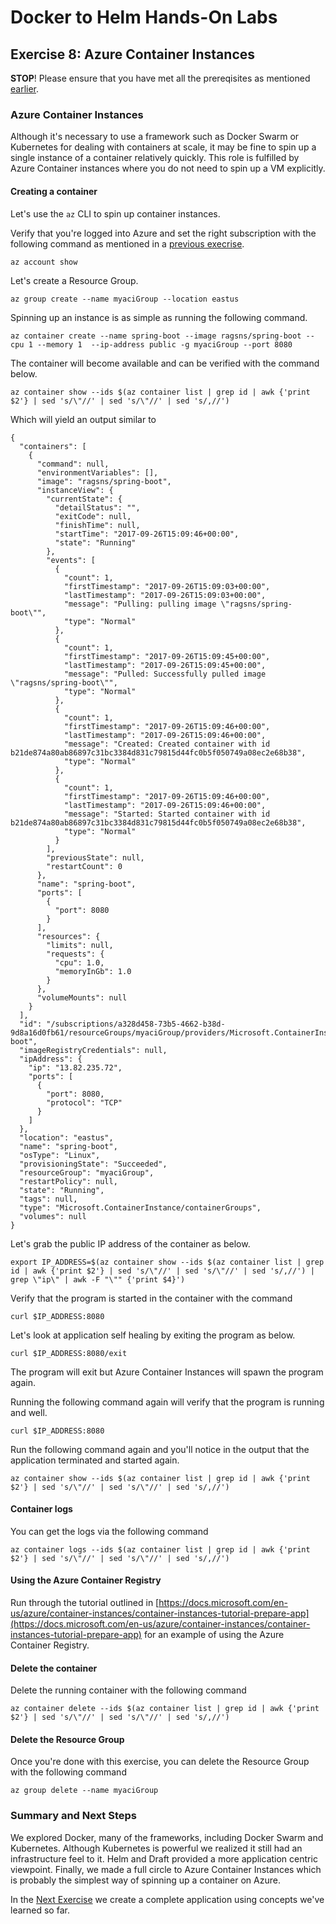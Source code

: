 # Docker to Helm Hands-On Labs

## Exercise 8: Azure Container Instances

**STOP**! Please ensure that you have met all the prereqisites as mentioned [earlier](../../README.md).

### Azure Container Instances

Although it's necessary to use a framework such as Docker Swarm or Kubernetes for dealing with containers at scale, it may be fine to spin up a single instance of a container relatively quickly. This role is fulfilled by Azure Container instances where you do not need to spin up a VM explicitly.

#### Creating a container

Let's use the `az` CLI to spin up container instances.

Verify that you're logged into Azure and set the right subscription with the following command as mentioned in a [previous execrise](../ex1/README.md).

```
az account show
```

Let's create a Resource Group.

```
az group create --name myaciGroup --location eastus
```

Spinning up an instance is as simple as running the following command.

```
az container create --name spring-boot --image ragsns/spring-boot --cpu 1 --memory 1  --ip-address public -g myaciGroup --port 8080
```

The container will become available and can be verified with the command below.

```
az container show --ids $(az container list | grep id | awk {'print $2'} | sed 's/\"//' | sed 's/\"//' | sed 's/,//')
```

Which will yield an output similar to

```
{
  "containers": [
    {
      "command": null,
      "environmentVariables": [],
      "image": "ragsns/spring-boot",
      "instanceView": {
        "currentState": {
          "detailStatus": "",
          "exitCode": null,
          "finishTime": null,
          "startTime": "2017-09-26T15:09:46+00:00",
          "state": "Running"
        },
        "events": [
          {
            "count": 1,
            "firstTimestamp": "2017-09-26T15:09:03+00:00",
            "lastTimestamp": "2017-09-26T15:09:03+00:00",
            "message": "Pulling: pulling image \"ragsns/spring-boot\"",
            "type": "Normal"
          },
          {
            "count": 1,
            "firstTimestamp": "2017-09-26T15:09:45+00:00",
            "lastTimestamp": "2017-09-26T15:09:45+00:00",
            "message": "Pulled: Successfully pulled image \"ragsns/spring-boot\"",
            "type": "Normal"
          },
          {
            "count": 1,
            "firstTimestamp": "2017-09-26T15:09:46+00:00",
            "lastTimestamp": "2017-09-26T15:09:46+00:00",
            "message": "Created: Created container with id b21de874a80ab86897c31bc3384d831c79815d44fc0b5f050749a08ec2e68b38",
            "type": "Normal"
          },
          {
            "count": 1,
            "firstTimestamp": "2017-09-26T15:09:46+00:00",
            "lastTimestamp": "2017-09-26T15:09:46+00:00",
            "message": "Started: Started container with id b21de874a80ab86897c31bc3384d831c79815d44fc0b5f050749a08ec2e68b38",
            "type": "Normal"
          }
        ],
        "previousState": null,
        "restartCount": 0
      },
      "name": "spring-boot",
      "ports": [
        {
          "port": 8080
        }
      ],
      "resources": {
        "limits": null,
        "requests": {
          "cpu": 1.0,
          "memoryInGb": 1.0
        }
      },
      "volumeMounts": null
    }
  ],
  "id": "/subscriptions/a328d458-73b5-4662-b38d-9d8a16d0fb61/resourceGroups/myaciGroup/providers/Microsoft.ContainerInstance/containerGroups/spring-boot",
  "imageRegistryCredentials": null,
  "ipAddress": {
    "ip": "13.82.235.72",
    "ports": [
      {
        "port": 8080,
        "protocol": "TCP"
      }
    ]
  },
  "location": "eastus",
  "name": "spring-boot",
  "osType": "Linux",
  "provisioningState": "Succeeded",
  "resourceGroup": "myaciGroup",
  "restartPolicy": null,
  "state": "Running",
  "tags": null,
  "type": "Microsoft.ContainerInstance/containerGroups",
  "volumes": null
}
```

Let's grab the public IP address of the container as below.

```
export IP_ADDRESS=$(az container show --ids $(az container list | grep id | awk {'print $2'} | sed 's/\"//' | sed 's/\"//' | sed 's/,//') | grep \"ip\" | awk -F "\"" {'print $4}')
```

Verify that the program is started in the container with the command

```
curl $IP_ADDRESS:8080
```

Let's look at application self healing by exiting the program as below.

```
curl $IP_ADDRESS:8080/exit
```

The program will exit but Azure Container Instances will spawn the program again.

Running the following command again will verify that the program is running and well.

```
curl $IP_ADDRESS:8080
```

Run the following command again and you'll notice in the output that the application terminated and started again.

```
az container show --ids $(az container list | grep id | awk {'print $2'} | sed 's/\"//' | sed 's/\"//' | sed 's/,//')
```

#### Container logs

You can get the logs via the following command

```
az container logs --ids $(az container list | grep id | awk {'print $2'} | sed 's/\"//' | sed 's/\"//' | sed 's/,//')
```

#### Using the Azure Container Registry

Run through the tutorial outlined in [https://docs.microsoft.com/en-us/azure/container-instances/container-instances-tutorial-prepare-app](https://docs.microsoft.com/en-us/azure/container-instances/container-instances-tutorial-prepare-app) for an example of using the Azure Container Registry.

#### Delete the container

Delete the running container with the following command

```
az container delete --ids $(az container list | grep id | awk {'print $2'} | sed 's/\"//' | sed 's/\"//' | sed 's/,//')
```

#### Delete the Resource Group

Once you're done with this exercise, you can delete the Resource Group with the following command

```
az group delete --name myaciGroup
```

### Summary and Next Steps

We explored Docker, many of the frameworks, including Docker Swarm and Kubernetes. Although Kubernetes is powerful we realized it still had an infrastructure feel to it. Helm and Draft provided a more application centric viewpoint. Finally, we made a full circle to Azure Container Instances which is probably the simplest way of spinning up a container on Azure.

In the [Next Exercise](../ex9/README.md) we create a complete application using concepts we've learned so far.